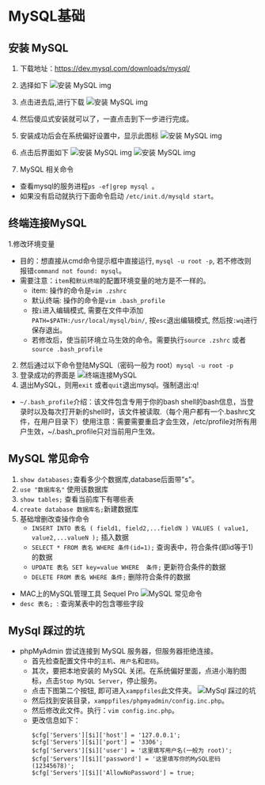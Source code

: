 # MySQL基础

## 安装 MySQL

1. 下载地址：<a 
                href='https://dev.mysql.com/downloads/mysql/'
                target='_blank'
            >https://dev.mysql.com/downloads/mysql/
                 </a>
           
2. 选择如下
![安装 MySQL img](安装MySQL-image1.png)
3. 点击进去后,进行下载
![安装 MySQL img](安装MySQL-image2.png)
4. 然后傻瓜式安装就可以了，一直点击到下一步进行完成。
5. 安装成功后会在系统偏好设置中，显示此图标
![安装 MySQL img](安装MySQL-image3.png)
6. 点击后界面如下
![安装 MySQL img](安装MySQL-image4.png)
![安装 MySQL img](安装MySQL-image5.png)
7. MySQL 相关命令
- 查看mysql的服务进程`ps -ef|grep mysql `。
- 如果没有启动就执行下面命令启动 `/etc/init.d/mysqld start`。

## 终端连接MySQL
1.修改环境变量
- 目的：想直接从cmd命令提示框中直接运行, `mysql -u root -p`, 若不修改则报错`command not found: mysql`。
- 需要注意：`item`和`默认终端`的配置环境变量的地方是不一样的。
    - item: 操作的命令是`vim .zshrc`
    - 默认终端: 操作的命令是`vim .bash_profile` 
    - 按`i`进入编辑模式, 需要在文件中添加 `PATH=$PATH:/usr/local/mysql/bin/`, 按`esc`退出编辑模式,   然后按`:wq`进行保存退出。
    - 若修改后，使当前环境立马生效的命令。需要执行`source .zshrc` 或者 `source .bash_profile`
2. 然后通过以下命令登陆MySQL（密码一般为 root）`mysql -u root -p`
3. 登录成功的界面是
![终端连接MySQL](终端连接MySQL-image1.png)
4. 退出MySQL，则用`exit` 或者`quit`退出mysql。强制退出:q!

- `~/.bash_profile`介绍：该文件包含专用于你的bash shell的bash信息，当登录时以及每次打开新的shell时，该文件被读取.（每个用户都有一个.bashrc文件，在用户目录下）使用注意：需要需要重启才会生效，/etc/profile对所有用户生效，~/.bash_profile只对当前用户生效。

## MySQL 常见命令
1. `show databases;`查看多少个数据库,database后面带"s"。
2. `use "数据库名"` 使用该数据库
3. `show tables;` 查看当前库下有哪些表
4. `create database 数据库名;`新建数据库
5. 基础增删改查操作命令
    * `INSERT INTO 表名 ( field1, field2,...fieldN ) VALUES ( value1, value2,...valueN );` 插入数据
    * `SELECT * FROM 表名 WHERE 条件(id=1);` 查询表中，符合条件(即id等于1)的数据
    * `UPDATE 表名 SET key=value WHERE  条件;`  更新符合条件的数据
    * `DELETE FROM 表名 WHERE 条件;`  删除符合条件的数据

- MAC上的MySQL管理工具 Sequel Pro
![MySQL 常见命令](MySQL操作表的常见命令-image1.png)
- `desc 表名; `: 查询某表中的包含哪些字段

## MySql 踩过的坑
* phpMyAdmin 尝试连接到 MySQL 服务器，但服务器拒绝连接。
    * 首先检查配置文件中的`主机`、`用户名`和`密码`。
    * 其次，要把本地安装的 MySQL 关闭。在系统偏好里面，点进小海豹图标，点击`Stop MySQL Server`，停止服务。
    * 点击下图第二个按钮, 即可进入`xamppfiles`此文件夹。
    ![MySql 踩过的坑](MySql踩过的坑-image1.png)
    * 然后找到安装目录，`xamppfiles/phpmyadmin/config.inc.php`。
    * 然后修改此文件。执行：`vim config.inc.php`。
    * 更改信息如下：
        ```
        $cfg['Servers'][$i]['host'] = '127.0.0.1';
        $cfg['Servers'][$i]['port'] = '3306';
        $cfg['Servers'][$i]['user'] = '这里填写用户名(一般为 root)';
        $cfg['Servers'][$i]['password'] = '这里填写你的MySQL密码(12345678)';
        $cfg['Servers'][$i]['AllowNoPassword'] = true;
        ```
    








